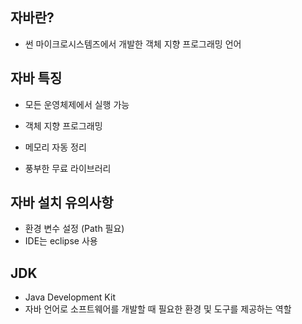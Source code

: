 ## 자바란?

- 썬 마이크로시스템즈에서 개발한 객체 지향 프로그래밍 언어

## 자바 특징

- 모든 운영체제에서 실행 가능

- 객체 지향 프로그래밍
- 메모리 자동 정리
- 풍부한 무료 라이브러리

## 자바 설치 유의사항

- 환경 변수 설정 (Path 필요)
- IDE는 eclipse 사용

## JDK

- Java Development Kit
- 자바 언어로 소프트웨어를 개발할 때 필요한 환경 및 도구를 제공하는 역할
